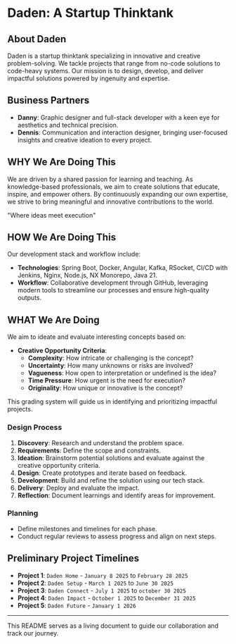 # Daden: A Startup Thinktank

## About Daden
Daden is a startup thinktank specializing in innovative and creative problem-solving. We tackle projects that range from no-code solutions to code-heavy systems. Our mission is to design, develop, and deliver impactful solutions powered by ingenuity and expertise.

## Business Partners
- **Danny**: Graphic designer and full-stack developer with a keen eye for aesthetics and technical precision.
- **Dennis**: Communication and interaction designer, bringing user-focused insights and creative ideation to every project.

## WHY We Are Doing This
We are driven by a shared passion for learning and teaching. As knowledge-based professionals, we aim to create solutions that educate, inspire, and empower others. By continuously expanding our own expertise, we strive to bring meaningful and innovative contributions to the world.

"Where ideas meet execution"

## HOW We Are Doing This
Our development stack and workflow include:
- **Technologies**: Spring Boot, Docker, Angular, Kafka, RSocket, CI/CD with Jenkins, Nginx, Node.js, NX Monorepo, Java 21.
- **Workflow**: Collaborative development through GitHub, leveraging modern tools to streamline our processes and ensure high-quality outputs.

## WHAT We Are Doing
We aim to ideate and evaluate interesting concepts based on:
- **Creative Opportunity Criteria**:
  - **Complexity**: How intricate or challenging is the concept?
  - **Uncertainty**: How many unknowns or risks are involved?
  - **Vagueness**: How open to interpretation or undefined is the idea?
  - **Time Pressure**: How urgent is the need for execution?
  - **Originality**: How unique or innovative is the concept?

This grading system will guide us in identifying and prioritizing impactful projects.

### Design Process
1. **Discovery**: Research and understand the problem space.
2. **Requirements**: Define the scope and constraints.
3. **Ideation**: Brainstorm potential solutions and evaluate against the creative opportunity criteria.
4. **Design**: Create prototypes and iterate based on feedback.
5. **Development**: Build and refine the solution using our tech stack.
6. **Delivery**: Deploy and evaluate the impact.
7. **Reflection**: Document learnings and identify areas for improvement.

### Planning
- Define milestones and timelines for each phase.
- Conduct regular reviews to assess progress and align on next steps.

## Preliminary Project Timelines
- **Project 1**: `Daden Home` - `January 8 2025` to `February 28 2025`
- **Project 2**: `Daden Setup` - `March 1 2025` to `June 30 2025`
- **Project 3**: `Daden Connect` - `July 1 2025` to `october 30 2025`
- **Project 4**: `Daden Impact` - `October 1 2025` to `December 31 2025`
- **Project 5**: `Daden Future` - `January 1 2026`
---

This README serves as a living document to guide our collaboration and track our journey.